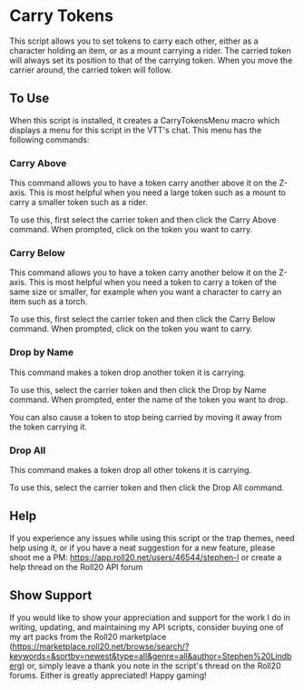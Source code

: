 # Carry Tokens

This script allows you to set tokens to carry each other, either as a
character holding an item, or as a mount carrying a rider. The carried
token will always set its position to that of the carrying token. When you
move the carrier around, the carried token will follow.

## To Use

When this script is installed, it creates a CarryTokensMenu macro which
displays a menu for this script in the VTT's chat. This menu has the following
commands:

### Carry Above
This command allows you to have a token carry another above it on the Z-axis.
This is most helpful when you need a large token such as a mount to carry
a smaller token such as a rider.

To use this, first select the carrier token and then click the Carry Above
command. When prompted, click on the token you want to carry.

### Carry Below
This command allows you to have a token carry another below it on the Z-axis.
This is most helpful when you need a token to carry a token of the same size or
smaller, for example when you want a character to carry an item such as a
torch.

To use this, first select the carrier token and then click the Carry Below
command. When prompted, click on the token you want to carry.

### Drop by Name
This command makes a token drop another token it is carrying.

To use this, select the carrier token and then click the Drop by Name command.
When prompted, enter the name of the token you want to drop.

You can also cause a token to stop being carried by moving it away from
the token carrying it.

### Drop All
This command makes a token drop all other tokens it is carrying.

To use this, select the carrier token and then click the Drop All command.

## Help

If you experience any issues while using this script or the trap themes,
need help using it, or if you have a neat suggestion for a new feature,
please shoot me a PM:
https://app.roll20.net/users/46544/stephen-l
or create a help thread on the Roll20 API forum

## Show Support

If you would like to show your appreciation and support for the work I do in writing,
updating, and maintaining my API scripts, consider buying one of my art packs from the Roll20 marketplace (https://marketplace.roll20.net/browse/search/?keywords=&sortby=newest&type=all&genre=all&author=Stephen%20Lindberg)
or, simply leave a thank you note in the script's thread on the Roll20 forums.
Either is greatly appreciated! Happy gaming!
